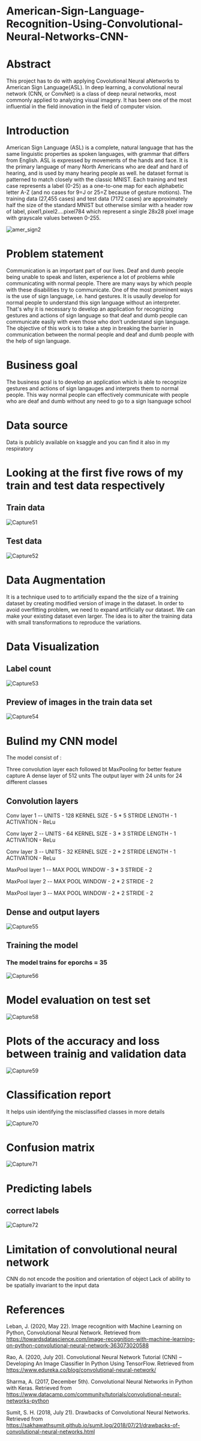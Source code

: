 # American-Sign-Language-Recognition-Using-Convolutional-Neural-Networks-CNN-
# Abstract
This project has to do with applying Covolutional Neural aNetworks to American Sign Language(ASL). In deep learning, a convolutional neural network (CNN, or ConvNet) is a class of deep neural networks, most commonly applied to analyzing visual imagery. It has been one of the most influential in the field innovation in the field of computer vision. 
# Introduction
American Sign Language (ASL) is a complete, natural language that has the same linguistic properties as spoken languages, with grammar that differs from English. ASL is expressed by movements of the hands and face. It is the primary language of many North Americans who are deaf and hard of hearing, and is used by many hearing people as well.
he dataset format is patterned to match closely with the classic MNIST. Each training and test case represents a label (0-25) as a one-to-one map for each alphabetic letter A-Z (and no cases for 9=J or 25=Z because of gesture motions). The training data (27,455 cases) and test data (7172 cases) are approximately half the size of the standard MNIST but otherwise similar with a header row of label, pixel1,pixel2….pixel784 which represent a single 28x28 pixel image with grayscale values between 0-255.

![amer_sign2](https://user-images.githubusercontent.com/63025220/101502360-db9a2500-393e-11eb-99ad-582cd0d25cd5.png)

# Problem statement
Communication is an important part of our lives. Deaf and dumb people being unable to speak and listen, experience a lot of problems while communicating with normal people. There are many ways by which people with these disabilities try to communicate. One of the most prominent ways is the use of sign language, i.e. hand gestures. It is usaully develop for normal people to understand this sign language without an interpreter. That's why it is necessary to develop an application for recognizing gestures and actions of sign language so that deaf and dumb people can communicate easily with even those who don’t understand sign language. The objective of this work is to take a step in breaking the barrier in communication between the normal people and deaf and dumb people with the help of sign language.
# Business goal
The business goal is to develop an application which is able to recognize gestures and actions of sign langauges and interprets them to normal people. This way normal people can effectively communicate with people who are deaf and dumb without any need to go to a sign lsanguage school
# Data source
Data is publicly available on ksaggle and you can find it also in my respiratory
# Looking at the first five rows of my train and test data respectively
## Train data

![Capture51](https://user-images.githubusercontent.com/63025220/101510080-75fe6680-3947-11eb-97b4-c6ae9e81cf28.PNG)

## Test data

![Capture52](https://user-images.githubusercontent.com/63025220/101510305-c249a680-3947-11eb-9b81-2f3e0eef3ade.PNG)

# Data Augmentation
It is a technique used to to artificially expand the the size of a training dataset by creating modified version of image in the dataset. 
In order to avoid overfitting problem, we need to expand artificially our dataset. We can make your existing dataset even larger. The idea is to alter the training data with small transformations to reproduce the variations.

# Data Visualization
## Label count

![Capture53](https://user-images.githubusercontent.com/63025220/101513135-d393b280-3949-11eb-8614-1cd7e3be306a.PNG)
## Preview of images in the train data set

![Capture54](https://user-images.githubusercontent.com/63025220/101513392-1c4b6b80-394a-11eb-991b-b95ce2ca7504.PNG)


# Bulind my CNN model
The model consist of :

Three convolution layer each followed bt MaxPooling for better feature capture
A dense layer of 512 units
The output layer with 24 units for 24 different classes
## Convolution layers

Conv layer 1 -- UNITS - 128 KERNEL SIZE - 5 * 5 STRIDE LENGTH - 1 ACTIVATION - ReLu

Conv layer 2 -- UNITS - 64 KERNEL SIZE - 3 * 3 STRIDE LENGTH - 1 ACTIVATION - ReLu

Conv layer 3 -- UNITS - 32 KERNEL SIZE - 2 * 2 STRIDE LENGTH - 1 ACTIVATION - ReLu

MaxPool layer 1 -- MAX POOL WINDOW - 3 * 3 STRIDE - 2

MaxPool layer 2 -- MAX POOL WINDOW - 2 * 2 STRIDE - 2

MaxPool layer 3 -- MAX POOL WINDOW - 2 * 2 STRIDE - 2

## Dense and output layers

![Capture55](https://user-images.githubusercontent.com/63025220/101522431-350d4e80-3955-11eb-97e8-d6f19f295928.PNG)

## Training the model

### The model trains for eporchs = 35

![Capture56](https://user-images.githubusercontent.com/63025220/101522691-933a3180-3955-11eb-8fcc-44af34f072a8.PNG)

# Model evaluation on test set

![Capture58](https://user-images.githubusercontent.com/63025220/101523120-28d5c100-3956-11eb-8190-a32d124efe11.PNG)

# Plots of the accuracy and loss between trainig and validation data

![Capture59](https://user-images.githubusercontent.com/63025220/101523572-c7fab880-3956-11eb-92f4-0885b6a4cd30.PNG)

# Classification report

It helps usin identifying the misclassified classes in more details

![Capture70](https://user-images.githubusercontent.com/63025220/101524006-6129cf00-3957-11eb-9c37-1746d0eb48bf.PNG)

# Confusion matrix

![Capture71](https://user-images.githubusercontent.com/63025220/101524194-a0582000-3957-11eb-9563-3c8e6b0e5b36.PNG)

# Predicting labels
## correct labels

![Capture72](https://user-images.githubusercontent.com/63025220/101524445-eca36000-3957-11eb-9323-c79845a5dd88.PNG)

# Limitation of convolutional neural network
CNN do not encode the position and orientation of object
Lack of ability to be spatially invariant  to the input data
# References

Leban, J. (2020, May 22). Image recognition with Machine Learning on Python, Convolutional Neural Network. Retrieved from https://towardsdatascience.com/image-recognition-with-machine-learning-on-python-convolutional-neural-network-363073020588

Rao, A. (2020, July 20). Convolutional Neural Network Tutorial (CNN) – Developing An Image Classifier In Python Using TensorFlow. Retrieved from https://www.edureka.co/blog/convolutional-neural-network/

Sharma, A. (2017, December 5th). Convolutional Neural Networks in Python with Keras. Retrieved from https://www.datacamp.com/community/tutorials/convolutional-neural-networks-python

Sumit, S. H. (2018, July 21). Drawbacks of Convolutional Neural Networks. Retrieved from https://sakhawathsumit.github.io/sumit.log/2018/07/21/drawbacks-of-convolutional-neural-networks.html






